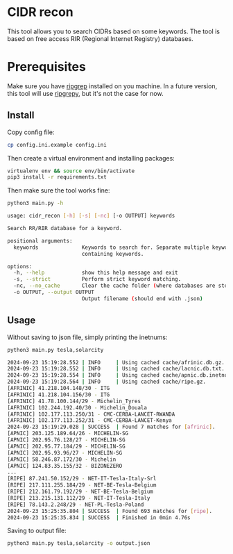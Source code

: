 # CIDR recon

This tool allows you to search CIDRs based on some keywords. The tool is based on free access RIR (Regional Internet Registry) databases. 

# Prerequisites

Make sure you have [ripgrep](https://github.com/BurntSushi/ripgrep) installed on you machine. In a future version, this tool will use [ripgrepy](https://pypi.org/project/ripgrepy/), but it's not the case for now.

## Install

Copy config file:

```bash
cp config.ini.example config.ini
```
Then create a virtual environment and installing packages: 

```bash
virtualenv env && source env/bin/activate
pip3 install -r requirements.txt
```

Then make sure the tool works fine:

```bash
python3 main.py -h

usage: cidr_recon [-h] [-s] [-nc] [-o OUTPUT] keywords

Search RR/RIR database for a keyword.

positional arguments:
  keywords              Keywords to search for. Separate multiple keywords with commas or provide a path to a text file
                        containing keywords.

options:
  -h, --help            show this help message and exit
  -s, --strict          Perform strict keyword matching.
  -nc, --no_cache       Clear the cache folder (where databases are stored).
  -o OUTPUT, --output OUTPUT
                        Output filename (should end with .json)
```

## Usage

Without saving to json file, simply printing the inetnums:

```bash
python3 main.py tesla,solarcity

2024-09-23 15:19:28.552 | INFO     | Using cached cache/afrinic.db.gz.
2024-09-23 15:19:28.552 | INFO     | Using cached cache/lacnic.db.txt.
2024-09-23 15:19:28.554 | INFO     | Using cached cache/apnic.db.inetnum.gz.
2024-09-23 15:19:28.564 | INFO     | Using cached cache/ripe.gz.
[AFRINIC] 41.218.104.148/30 - ITG
[AFRINIC] 41.218.104.156/30 - ITG
[AFRINIC] 41.78.100.144/29 - Michelin_Tyres
[AFRINIC] 102.244.192.40/30 - Michelin_Douala
[AFRINIC] 102.177.113.250/31 - CMC-CERBA-LANCET-RWANDA
[AFRINIC] 102.177.113.252/31 - CMC-CERBA-LANCET-Kenya
2024-09-23 15:19:29.028 | SUCCESS  | Found 7 matches for [afrinic].
[APNIC] 203.125.189.64/26 - MICHELIN-SG
[APNIC] 202.95.76.128/27 - MICHELIN-SG
[APNIC] 202.95.77.184/29 - MICHELIN-SG
[APNIC] 202.95.93.96/27 - MICHELIN-SG
[APNIC] 58.246.87.172/30 - Michelin
[APNIC] 124.83.35.155/32 - BIZONEZERO
...
[RIPE] 87.241.50.152/29 - NET-IT-Tesla-Italy-Srl
[RIPE] 217.111.255.184/29 - NET-BE-Tesla-Belgium
[RIPE] 212.161.79.192/29 - NET-BE-Tesla-Belgium
[RIPE] 213.215.131.112/29 - NET-IT-Tesla-Italy
[RIPE] 78.143.2.248/29 - NET-PL-Tesla-Poland
2024-09-23 15:25:35.804 | SUCCESS  | Found 693 matches for [ripe].
2024-09-23 15:25:35.834 | SUCCESS  | Finished in 0min 4.76s
```

Saving to output file:

```bash
python3 main.py tesla,solarcity -o output.json
```